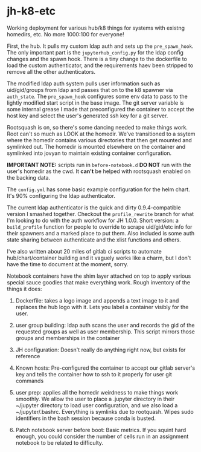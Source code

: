 # jh-k8-etc

Working deployment for various hub/k8 things for systems with existng homedirs, etc. No more 1000:100 for everyone!

First, the hub. It pulls my custom ldap auth and sets up the `pre_spawn_hook`. The only important part is the `jupyterhub_config.py` for the ldap config changes and the spawn hook. There is a tiny change to the dockerfile to load the custom authenticator, and the requirements haev been stripped to remove all the other authenticators.

The modified ldap auth system pulls user information such as uid/gid/groups from ldap and passes that on to the k8 spawner via `auth_state`. The `pre_spawn_hook` configures some env data to pass to the lightly modified start script in the base image. The git server variable is some internal grease I made that preconfigured the container to accept the host key and select the user's generated ssh key for a git server.

Rootsquash is on, so there's some dancing needed to make things work. Root can't so much as LOOK at the homedir. We've transitioned to a ssytem where the homedir contains various directories that then get mounted and symlinked out. The homedir is mounted elsewhere on the container and symlinked into jovyan to maintain existing container configuration.

**IMPORTANT NOTE:** scripts run in `before-notebook.d` **DO NOT** run with the user's homedir as the cwd. It **can't** be helped with rootsquash enabled on the backing data.

The `config.yml` has some basic example configuration for the helm chart. It's 90% configuring the ldap authenticator.

The current ldap authenticator is the quick and dirty 0.9.4-compatible version I smashed together. Checkout the `profile_rewrite` branch for what I'm looking to do with the auth workflow for JH 1.0.0. Short version: a `build_profile` function for people to override to scrape uid/gid/etc info for their spawners and a marked place to put them. Also included is some auth state sharing between authenticate and the xlist functions and others.

I've also written about 20 miles of gitlab ci scripts to automate hub/chart/container building and it vaguely works like a charm, but I don't have the time to document at the moment, sorry.

Notebook containers have the shim layer attached on top to apply various special sauce goodies that make everything work.
Rough inventory of the things it does:

1. Dockerfile: takes a logo image and appends a text image to it and replaces the hub logo with it. Lets you label a container visibly for the user.

1. user group building: ldap auth scans the user and records the gid of the requested groups as well as user membership. This script mirrors those groups and memberships in the container

1. JH configuration: Doesn't really do anything right now, but exists for reference

1. Known hosts: Pre-configured the container to accept our gitlab server's key and tells the container how to ssh to it properly for user git commands

1. user prep: applies all the homedir weirdness to make things work smoothly. We allow the user to place a .jupyter directory in their ~/jupyter directory to load user configuration, and we also load a ~/jupyter/.bashrc. Everything is symlinks due to rootquash. Wipes sudo identifiers in the bash session because conda is busted.

1. Patch notebook server before boot: Basic metrics. If you squint hard enough, you could consider the number of cells run in an assignment notebook to be related to difficulty.
